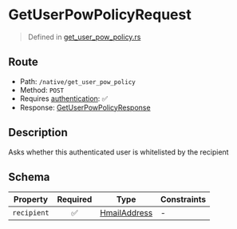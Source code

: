 # GetUserPowPolicyRequest
> Defined in [get_user_pow_policy.rs](../../../../../interface/src/interface/routes/native/get_user_pow_policy.rs)

## Route
- Path: `/native/get_user_pow_policy`
- Method: `POST`
- Requires [authentication](../../../../Flows/Authentication%20Flow.md): ✅
- Response: [GetUserPowPolicyResponse](GetUserPowPolicyResponse.md)

## Description
Asks whether this authenticated user is whitelisted by the recipient

## Schema

| Property | Required | Type | Constraints |
| --- | :---: | --- | --- |
| `recipient` | ✅ | [HmailAddress](../../../fields/hmail_address/HmailAddress.md) |  -  |



